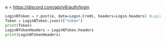 e = https://discord.com/api/v6/auth/login
```py
LoginNToken = r.post(e, data=Login.Creds, headers=Login.headers) #Login Var is the token FYI
Token = LoginNToken.json()["token"]
print(Token)
LoginNTokenHeaders = LoginNToken.headers
print(LoginNTokenHeaders)
```
